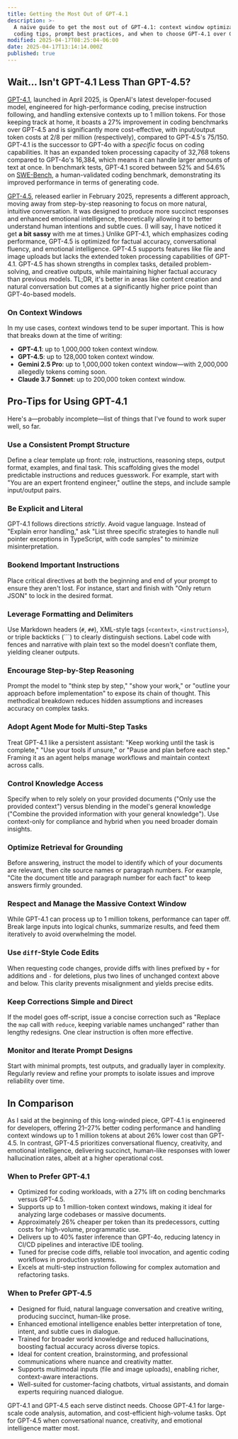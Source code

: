 ```yaml
---
title: Getting the Most Out of GPT-4.1
description: >-
  A naïve guide to get the most out of GPT-4.1: context window optimization,
  coding tips, prompt best practices, and when to choose GPT-4.1 over GPT-4.5.
modified: 2025-04-17T08:25:04-06:00
date: 2025-04-17T13:14:14.000Z
published: true
---
```


## Wait… Isn't GPT-4.1 Less Than GPT-4.5?

[GPT-4.1](https://openai.com/index/gpt-4-1/), launched in April 2025, is OpenAI's latest developer-focused model, engineered for high-performance coding, precise instruction following, and handling extensive contexts up to 1 million tokens. For those keeping track at home, it boasts a 27% improvement in coding benchmarks over GPT-4.5 and is significantly more cost-effective, with input/output token costs at $2/$8 per million (respectively), compared to GPT-4.5's $75/$150. GPT-4.1 is the successor to GPT-4o with a _specific_ focus on coding capabilities. It has an expanded token processing capacity of 32,768 tokens compared to GPT-4o's 16,384, which means it can handle larger amounts of text at once. In benchmark tests, GPT-4.1 scored between 52% and 54.6% on [SWE-Bench](https://www.swebench.com), a human-validated coding benchmark, demonstrating its improved performance in terms of generating code.

[GPT-4.5](https://openai.com/index/introducing-gpt-4-5/), released earlier in February 2025, represents a different approach, moving away from step-by-step reasoning to focus on more natural, intuitive conversation. It was designed to produce more succinct responses and enhanced emotional intelligence, theoretically allowing it to better understand human intentions and subtle cues. (I will say, I have noticed it get **a bit sassy** with me at times.) Unlike GPT-4.1, which emphasizes coding performance, GPT-4.5 is optimized for factual accuracy, conversational fluency, and emotional intelligence. GPT-4.5 supports features like file and image uploads but lacks the extended token processing capabilities of GPT-4.1. GPT-4.5 has shown strengths in complex tasks, detailed problem-solving, and creative outputs, while maintaining higher factual accuracy than previous models. TL;DR, it's better in areas like content creation and natural conversation but comes at a significantly higher price point than GPT-4o-based models.

### On Context Windows

In my use cases, context windows tend to be super important. This is how that breaks down at the time of writing:

- **GPT-4.1**: up to 1,000,000 token context window.
- **GPT-4.5**: up to 128,000 token context window.
- **Gemini 2.5 Pro**: up to 1,000,000 token context window—with 2,000,000 allegedly tokens coming soon.
- **Claude 3.7 Sonnet**: up to 200,000 token context window.

## Pro-Tips for Using GPT-4.1

Here's a—probably incomplete—list of things that I've found to work super well, so far.

### Use a Consistent Prompt Structure

Define a clear template up front: role, instructions, reasoning steps, output format, examples, and final task. This scaffolding gives the model predictable instructions and reduces guesswork. For example, start with "You are an expert frontend engineer," outline the steps, and include sample input/output pairs.

### Be Explicit and Literal

GPT-4.1 follows directions _strictly_. Avoid vague language. Instead of "Explain error handling," ask "List three specific strategies to handle null pointer exceptions in TypeScript, with code samples" to minimize misinterpretation.

### Bookend Important Instructions

Place critical directives at both the beginning and end of your prompt to ensure they aren't lost. For instance, start and finish with "Only return JSON" to lock in the desired format.

### Leverage Formatting and Delimiters

Use Markdown headers (`#`, `##`), XML-style tags (`<context>`, `<instructions>`), or triple backticks (```) to clearly distinguish sections. Label code with fences and narrative with plain text so the model doesn't conflate them, yielding cleaner outputs.

### Encourage Step-by-Step Reasoning

Prompt the model to "think step by step," "show your work," or "outline your approach before implementation" to expose its chain of thought. This methodical breakdown reduces hidden assumptions and increases accuracy on complex tasks.

### Adopt Agent Mode for Multi-Step Tasks

Treat GPT-4.1 like a persistent assistant: "Keep working until the task is complete," "Use your tools if unsure," or "Pause and plan before each step." Framing it as an agent helps manage workflows and maintain context across calls.

### Control Knowledge Access

Specify when to rely solely on your provided documents ("Only use the provided context") versus blending in the model's general knowledge ("Combine the provided information with your general knowledge"). Use context-only for compliance and hybrid when you need broader domain insights.

### Optimize Retrieval for Grounding

Before answering, instruct the model to identify which of your documents are relevant, then cite source names or paragraph numbers. For example, "Cite the document title and paragraph number for each fact" to keep answers firmly grounded.

### Respect and Manage the Massive Context Window

While GPT-4.1 can process up to 1 million tokens, performance can taper off. Break large inputs into logical chunks, summarize results, and feed them iteratively to avoid overwhelming the model.

### Use `diff`-Style Code Edits

When requesting code changes, provide diffs with lines prefixed by `+` for additions and `-` for deletions, plus two lines of unchanged context above and below. This clarity prevents misalignment and yields precise edits.

### Keep Corrections Simple and Direct

If the model goes off-script, issue a concise correction such as "Replace the `map` call with `reduce`, keeping variable names unchanged" rather than lengthy redesigns. One clear instruction is often more effective.

### Monitor and Iterate Prompt Designs

Start with minimal prompts, test outputs, and gradually layer in complexity. Regularly review and refine your prompts to isolate issues and improve reliability over time.

## In Comparison

As I said at the beginning of this long-winded piece, GPT-4.1 is engineered for developers, offering 21–27% better coding performance and handling context windows up to 1 million tokens at about 26% lower cost than GPT-4.5. In contrast, GPT-4.5 prioritizes conversational fluency, creativity, and emotional intelligence, delivering succinct, human-like responses with lower hallucination rates, albeit at a higher operational cost.

### When to Prefer GPT-4.1

- Optimized for coding workloads, with a 27% lift on coding benchmarks versus GPT-4.5.
- Supports up to 1 million-token context windows, making it ideal for analyzing large codebases or massive documents.
- Approximately 26% cheaper per token than its predecessors, cutting costs for high-volume, programmatic use.
- Delivers up to 40% faster inference than GPT-4o, reducing latency in CI/CD pipelines and interactive IDE tooling.
- Tuned for precise code diffs, reliable tool invocation, and agentic coding workflows in production systems.
- Excels at multi-step instruction following for complex automation and refactoring tasks.

### When to Prefer GPT-4.5

- Designed for fluid, natural language conversation and creative writing, producing succinct, human-like prose.
- Enhanced emotional intelligence enables better interpretation of tone, intent, and subtle cues in dialogue.
- Trained for broader world knowledge and reduced hallucinations, boosting factual accuracy across diverse topics.
- Ideal for content creation, brainstorming, and professional communications where nuance and creativity matter.
- Supports multimodal inputs (file and image uploads), enabling richer, context-aware interactions.
- Well-suited for customer-facing chatbots, virtual assistants, and domain experts requiring nuanced dialogue.

GPT-4.1 and GPT-4.5 each serve distinct needs. Choose GPT-4.1 for large-scale code analysis, automation, and cost-efficient high-volume tasks. Opt for GPT-4.5 when conversational nuance, creativity, and emotional intelligence matter most.
